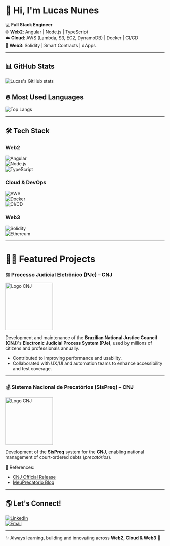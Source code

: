 # 👋 Hi, I'm Lucas Nunes  

💻 **Full Stack Engineer**  
🌐 **Web2**: Angular | Node.js | TypeScript  
☁️ **Cloud**: AWS (Lambda, S3, EC2, DynamoDB) | Docker | CI/CD  
🔗 **Web3**: Solidity | Smart Contracts | dApps  

---

## 📊 GitHub Stats  
![Lucas's GitHub stats](https://github-readme-stats.vercel.app/api?username=LucasG-Nunes&show_icons=true&theme=radical)  

## 🔥 Most Used Languages  
![Top Langs](https://github-readme-stats.vercel.app/api/top-langs/?username=LucasG-Nunes&layout=compact&theme=radical)  

---

## 🛠️ Tech Stack  

### Web2  
![Angular](https://img.shields.io/badge/Angular-DD0031?logo=angular&logoColor=white)  
![Node.js](https://img.shields.io/badge/Node.js-339933?logo=node.js&logoColor=white)  
![TypeScript](https://img.shields.io/badge/TypeScript-007ACC?logo=typescript&logoColor=white)  

### Cloud & DevOps  
![AWS](https://img.shields.io/badge/AWS-FF9900?logo=amazon-aws&logoColor=white)  
![Docker](https://img.shields.io/badge/Docker-2496ED?logo=docker&logoColor=white)  
![CI/CD](https://img.shields.io/badge/GitLab%20CI%2FCD-FC6D26?logo=gitlab&logoColor=white)  

### Web3  
![Solidity](https://img.shields.io/badge/Solidity-363636?logo=solidity&logoColor=white)  
![Ethereum](https://img.shields.io/badge/Ethereum-3C3C3D?logo=ethereum&logoColor=white)  

---


# 👨‍💻 Featured Projects  

### ⚖️ Processo Judicial Eletrônico (PJe) – CNJ  
<img src="https://upload.wikimedia.org/wikipedia/commons/8/83/Logo_cnj.jpg" alt="Logo CNJ" width="150" height="150">

Development and maintenance of the **Brazilian National Justice Council (CNJ)**'s **Electronic Judicial Process System (PJe)**, used by millions of citizens and professionals annually.  
- Contributed to improving performance and usability.  
- Collaborated with UX/UI and automation teams to enhance accessibility and test coverage.  

---

### 💰 Sistema Nacional de Precatórios (SisPreq) – CNJ  
<img src="https://upload.wikimedia.org/wikipedia/commons/8/83/Logo_cnj.jpg" alt="Logo CNJ" width="150" height="150">


Development of the **SisPreq** system for the **CNJ**, enabling national management of court-ordered debts (*precatórios*).  

📖 References:  
- [CNJ Official Release](https://www.cnj.jus.br/cnj-apresenta-sistema-nacional-de-precatorios-a-tribunais)  
- [MeuPrecatório Blog](https://blog.meuprecatorio.com.br/cnj-lanca-sispreq-para-gestao-de-precatorios)  

---



## 🌎 Let's Connect!  

[![LinkedIn](https://img.shields.io/badge/LinkedIn-0A66C2?logo=linkedin&logoColor=white)](https://linkedin.com/in/lucas-gnunes)  
[![Email](https://img.shields.io/badge/Email-D14836?logo=gmail&logoColor=white)](mailto:lucasgnam38@gmail.com)  


---
✨ Always learning, building and innovating across **Web2, Cloud & Web3** 🚀
